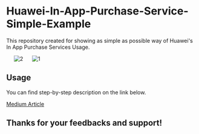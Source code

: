 # Huawei-In-App-Purchase-Service-Simple-Example

This repository created for showing as simple as possible way of Huawei's In App Purchase Services Usage. 

&nbsp;&nbsp;&nbsp;&nbsp; ![2](https://user-images.githubusercontent.com/50511390/102559718-9bc30280-40e1-11eb-8bc1-ce7616a6640e.png) &nbsp;&nbsp;&nbsp;&nbsp;  ![1](https://user-images.githubusercontent.com/50511390/102559640-60283880-40e1-11eb-9c3a-40a271ebb1a5.png) 

## Usage

You can find step-by-step description on the link below.

[Medium Article](https://eupmrt.medium.com/huawei-in-app-purchase-simple-example-and-step-by-step-integration-e5658ccd6025)

## Thanks for your feedbacks and support!
